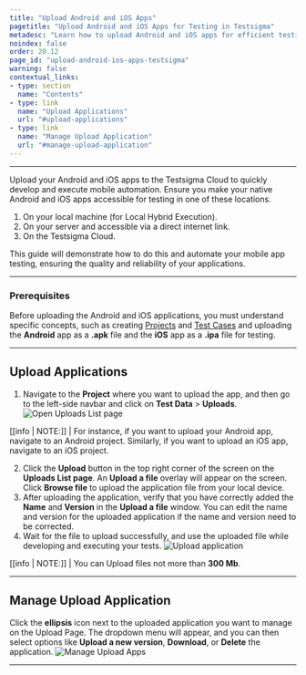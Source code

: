 ```yaml
---
title: "Upload Android and iOS Apps"
pagetitle: "Upload Android and iOS Apps for Testing in Testsigma"
metadesc: "Learn how to upload Android and iOS apps for efficient testing in Testsigma. Ensure app quality and reliability effortlessly. Step-by-step guide provided."
noindex: false
order: 20.12
page_id: "upload-android-ios-apps-testsigma"
warning: false
contextual_links:
- type: section
  name: "Contents"
- type: link
  name: "Upload Applications"
  url: "#upload-applications"
- type: link
  name: "Manage Upload Application"
  url: "#manage-upload-application"
---
```


---

Upload your Android and iOS apps to the Testsigma Cloud to quickly develop and execute mobile automation. Ensure you make your native Android and iOS apps accessible for testing in one of these locations.
  1. On your local machine (for Local Hybrid Execution).
  2. On your server and accessible via a direct internet link.
  3. On the Testsigma Cloud.

This guide will demonstrate how to do this and automate your mobile app testing, ensuring the quality and reliability of your applications.

---
### **Prerequisites**

Before uploading the Android and iOS applications, you must understand specific concepts, such as creating [Projects](https://testsigma.com/docs/projects/overview/) and [Test Cases](https://testsigma.com/docs/test-cases/manage/add-edit-delete/) and uploading the **Android** app as a **.apk** file and the **iOS** app as a **.ipa** file for testing.

---

## **Upload Applications**

1. Navigate to the **Project** where you want to upload the app, and then go to the left-side navbar and click on **Test Data** > **Uploads**. ![Open Uploads List page](https://s3.amazonaws.com/static-docs.testsigma.com/new_images/projects/applications/upload_testdata_nb.gif)

[[info | NOTE:]]
| For instance, if you want to upload your Android app, navigate to an Android project. Similarly, if you want to upload an iOS app, navigate to an iOS project.

2. Click the **Upload** button in the top right corner of the screen on the **Uploads List page**. An **Upload a file** overlay will appear on the screen. Click **Browse file** to upload the application file from your local device.
3. After uploading the application, verify that you have correctly added the **Name** and **Version** in the **Upload a file** window. You can edit the name and version for the uploaded application if the name and version need to be corrected.
4. Wait for the file to upload successfully, and use the uploaded file while developing and executing your tests. ![Upload application](https://s3.amazonaws.com/static-docs.testsigma.com/new_images/projects/applications/uploadapp_testdata.gif)

[[info | NOTE:]]
| You can Upload files not more than **300 Mb**.

---

## **Manage Upload Application**

Click the **ellipsis** icon next to the uploaded application you want to manage on the Upload Page. The dropdown menu will appear, and you can then select options like **Upload a new version**, **Download**, or **Delete** the application. ![Manage Upload Apps](https://s3.amazonaws.com/static-docs.testsigma.com/new_images/projects/applications/manage_uploadapps.gif)

---